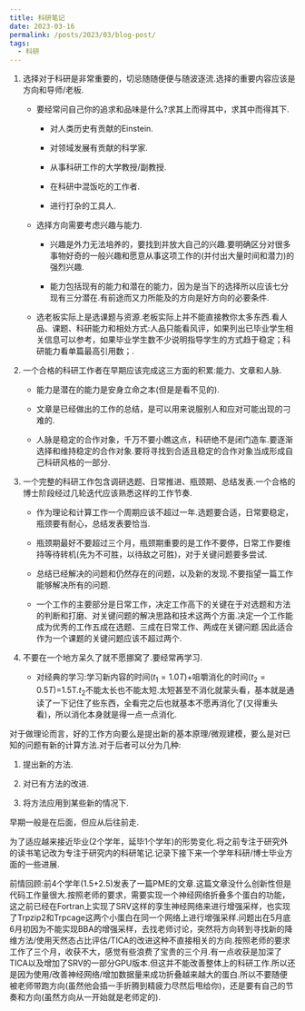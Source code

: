 ```yaml
---
title: 科研笔记
date: 2023-03-16
permalink: /posts/2023/03/blog-post/
tags:
  - 科研
---
```


1. 选择对于科研是非常重要的，切忌随随便便与随波逐流.选择的重要内容应该是方向和导师/老板.

   + 要经常问自己你的追求和品味是什么?求其上而得其中，求其中而得其下.

     + 对人类历史有贡献的Einstein.

     + 对领域发展有贡献的科学家.

     + 从事科研工作的大学教授/副教授.

     + 在科研中混饭吃的工作者.

     + 进行打杂的工具人.

   + 选择方向需要考虑兴趣与能力.
   
     + 兴趣是外力无法培养的，要找到并放大自己的兴趣.要明确区分对很多事物好奇的一般兴趣和愿意从事这项工作的(并付出大量时间和潜力)的强烈兴趣.
     
     + 能力包括现有的能力和潜在的能力，因为是当下的选择所以应该七分现有三分潜在.有前途而又力所能及的方向是好方向的必要条件.
  
   + 选老板实际上是选课题与资源.老板实际上并不能直接教你太多东西.看人品、课题、科研能力和相处方式:人品只能看风评，如果列出已毕业学生相关信息可以参考，如果毕业学生数不少说明指导学生的方式趋于稳定；科研能力看单篇最高引用数；.


2. 一个合格的科研工作者在早期应该完成这三方面的积累:能力、文章和人脉.

   + 能力是潜在的能力是安身立命之本(但是是看不见的).
   
   + 文章是已经做出的工作的总结，是可以用来说服别人和应对可能出现的刁难的.
   
   + 人脉是稳定的合作对象，千万不要小瞧这点，科研绝不是闭门造车.要逐渐选择和维持稳定的合作对象.要将寻找到合适且稳定的合作对象当成形成自己科研风格的一部分.

3. 一个完整的科研工作包含调研选题、日常推进、瓶颈期、总结发表.一个合格的博士阶段经过几轮迭代应该熟悉这样的工作节奏.

   + 作为理论和计算工作一个周期应该不超过一年.选题要合适，日常要稳定，瓶颈要有耐心，总结发表要恰当.
   
   + 瓶颈期最好不要超过三个月，瓶颈期重要的是工作不要停，日常工作要维持等待转机(先为不可胜，以待敌之可胜)，对于关键问题要多尝试.
   
   + 总结已经解决的问题和仍然存在的问题，以及新的发现.不要指望一篇工作能够解决所有的问题.
   
   + 一个工作的主要部分是日常工作，决定工作高下的关键在于对选题和方法的判断和打磨、对关键问题的解决思路和技术这两个方面.决定一个工作能成为优秀的工作五成在选题、三成在日常工作、两成在关键问题.因此适合作为一个课题的关键问题应该不超过两个.


4. 不要在一个地方呆久了就不愿挪窝了.要经常再学习.

   + 对经典的学习:学习新内容的时间($t_1=1.0T$)+咀嚼消化的时间($t_2=0.5T$)=1.5T.$t_2$不能太长也不能太短.太短甚至不消化就蒙头看，基本就是通读了一下记住了些东西，全看完之后也就基本不愿再消化了(又得重头看)，所以消化本身就是得一点一点消化.

对于做理论而言，好的工作方向要么是提出新的基本原理/微观建模，要么是对已知的问题有新的计算方法.对于后者可以分为几种:

1. 提出新的方法.

2. 对已有方法的改进.

3. 将方法应用到某些新的情况下.

早期一般是在后面，但应从后往前走.


为了适应越来接近毕业(2个学年，延毕1个学年)的形势变化.将之前专注于研究外的读书笔记改为专注于研究内的科研笔记.记录下接下来一个学年科研/博士毕业方面的一些进展.

前情回顾:前4个学年(1.5+2.5)发表了一篇PME的文章.这篇文章没什么创新性但是代码工作量很大.按照老师的要求，需要实现一个神经网络折叠多个蛋白的功能，这之前已经在Fortran上实现了SRV这样的孪生神经网络来进行增强采样，也实现了Trpzip2和Trpcage这两个小蛋白在同一个网络上进行增强采样.问题出在5月底6月初因为不能实现BBA的增强采样，去找老师讨论，突然将方向转到寻找新的降维方法/使用天然态占比评估/TICA的改进这种不直接相关的方向.按照老师的要求工作了三个月，收获不大，感觉有些浪费了宝贵的三个月.有一点收获是加深了TICA以及增加了SRV的一部分GPU版本.但这并不能改善整体上的科研工作.所以还是因为使用/改善神经网络/增加数据量来成功折叠越来越大的蛋白.所以不要随便被老师带跑方向(虽然他会插一手折腾到精疲力尽然后甩给你)，还是要有自己的节奏和方向(虽然方向从一开始就是老师定的).